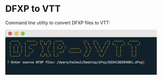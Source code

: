 # DFXP to VTT
Command line utility to convert DFXP files to VTT:

![alt text](https://github.com/helmutgranda/dfxptovtt/blob/master/dfxptovtt_screen.jpg)
